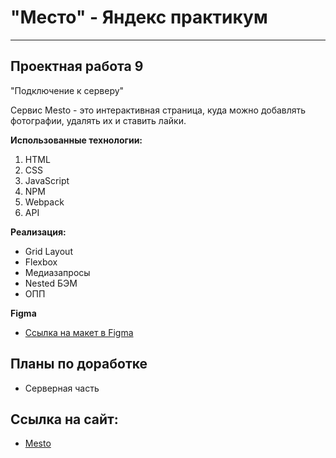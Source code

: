 # "Место" - Яндекс практикум

---

## Проектная работа 9
"Подключение к серверу"

Сервис Mesto - это интерактивная страница, куда можно добавлять фотографии, удалять их и ставить лайки.

**Использованные технологии:**
1. HTML
2. CSS
3. JavaScript
4. NPM
5. Webpack
6. API

**Реализация:**
* Grid Layout
* Flexbox
* Медиазапросы
* Nested БЭМ
* ОПП

**Figma**

* [Ссылка на макет в Figma](https://www.figma.com/file/2cn9N9jSkmxD84oJik7xL7/JavaScript.-Sprint-4?node-id=0%3A1)

## Планы по доработке

* Серверная часть

## Ссылка на сайт:

* [Mesto](https://ivancker.github.io/mesto)